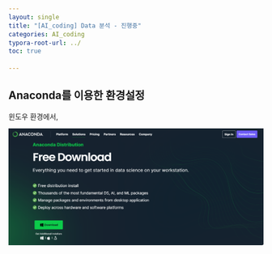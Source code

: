 ```yaml
---
layout: single
title: "[AI_coding] Data 분석 - 진행중" 
categories: AI_coding
typora-root-url: ../
toc: true

---
```




## Anaconda를 이용한 환경설정



 윈도우 환경에서, 

![screenshot-layouts](/_posts/Users/howoo/Desktop/howoo/blog/ho-choi.github.io/images/2024-02-13-AI_coding/screenshot-layouts.png)